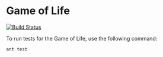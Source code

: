# Game of Life
[![Build Status](https://travis-ci.org/JoshTumath/bbcgradscheme-gameoflife.svg?branch=master)](https://travis-ci.org/JoshTumath/bbcgradscheme-gameoflife)

To run tests for the Game of Life, use the following command:

```
ant test
```